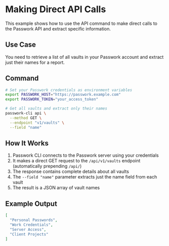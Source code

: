 # Making Direct API Calls

This example shows how to use the API command to make direct calls to the Passwork API and extract specific information.

## Use Case

You need to retrieve a list of all vaults in your Passwork account and extract just their names for a report.

## Command

```bash
# Set your Passwork credentials as environment variables
export PASSWORK_HOST="https://passwork.example.com"
export PASSWORK_TOKEN="your_access_token"

# Get all vaults and extract only their names
passwork-cli api \
  --method GET \
  --endpoint "v1/vaults" \
  --field "name"
```

## How It Works

1. Passwork CLI connects to the Passwork server using your credentials
2. It makes a direct GET request to the `/api/v1/vaults` endpoint (automatically prepending `/api/`)
3. The response contains complete details about all vaults
4. The `--field "name"` parameter extracts just the name field from each vault
5. The result is a JSON array of vault names

## Example Output

```json
[
  "Personal Passwords",
  "Work Credentials",
  "Server Access",
  "Client Projects"
]
```


